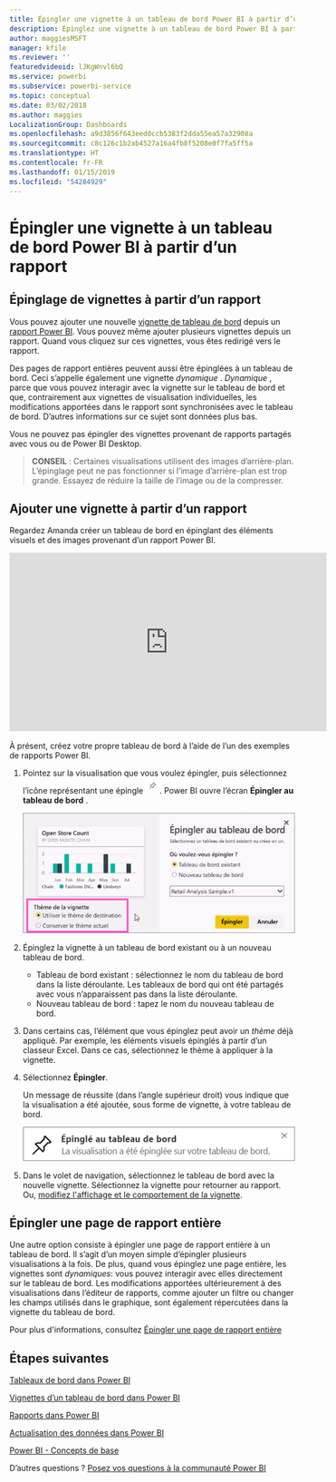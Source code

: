 ```yaml
---
title: Épingler une vignette à un tableau de bord Power BI à partir d’un rapport
description: Épinglez une vignette à un tableau de bord Power BI à partir d’un rapport.
author: maggiesMSFT
manager: kfile
ms.reviewer: ''
featuredvideoid: lJKgWnvl6bQ
ms.service: powerbi
ms.subservice: powerbi-service
ms.topic: conceptual
ms.date: 03/02/2018
ms.author: maggies
LocalizationGroup: Dashboards
ms.openlocfilehash: a9d3856f643eed0ccb5383f2dda55ea57a32908a
ms.sourcegitcommit: c8c126c1b2ab4527a16a4fb8f5208e0f7fa5ff5a
ms.translationtype: HT
ms.contentlocale: fr-FR
ms.lasthandoff: 01/15/2019
ms.locfileid: "54284929"
---
```

# <a name="pin-a-tile-to-a-power-bi-dashboard-from-a-report"></a>Épingler une vignette à un tableau de bord Power BI à partir d’un rapport
## <a name="pinning-tiles-from-a-report"></a>Épinglage de vignettes à partir d’un rapport
Vous pouvez ajouter une nouvelle [vignette de tableau de bord](consumer/end-user-tiles.md) depuis un [rapport Power BI](consumer/end-user-reports.md). Vous pouvez même ajouter plusieurs vignettes depuis un rapport.  Quand vous cliquez sur ces vignettes, vous êtes redirigé vers le rapport.

Des pages de rapport entières peuvent aussi être épinglées à un tableau de bord.  Ceci s’appelle également une vignette *dynamique* .  *Dynamique* , parce que vous pouvez interagir avec la vignette sur le tableau de bord et que, contrairement aux vignettes de visualisation individuelles, les modifications apportées dans le rapport sont synchronisées avec le tableau de bord. D’autres informations sur ce sujet sont données plus bas.

Vous ne pouvez pas épingler des vignettes provenant de rapports partagés avec vous ou de Power BI Desktop. 

> **CONSEIL** : Certaines visualisations utilisent des images d’arrière-plan. L’épinglage peut ne pas fonctionner si l’image d’arrière-plan est trop grande.  Essayez de réduire la taille de l’image ou de la compresser.  
> 
> 

## <a name="pin-a-tile-from-a-report"></a>Ajouter une vignette à partir d’un rapport
Regardez Amanda créer un tableau de bord en épinglant des éléments visuels et des images provenant d’un rapport Power BI.

<iframe width="560" height="315" src="https://www.youtube.com/embed/lJKgWnvl6bQ" frameborder="0" allowfullscreen></iframe>

À présent, créez votre propre tableau de bord à l’aide de l’un des exemples de rapports Power BI.

1. Pointez sur la visualisation que vous voulez épingler, puis sélectionnez l’icône représentant une épingle ![](media/service-dashboard-pin-tile-from-report/pbi_pintile_small.png). Power BI ouvre l’écran **Épingler au tableau de bord** .
   
     ![fenêtre Épingler au tableau de bord](media/service-dashboard-pin-tile-from-report/pbi_themes2.png)
2. Épinglez la vignette à un tableau de bord existant ou à un nouveau tableau de bord.
   
   * Tableau de bord existant : sélectionnez le nom du tableau de bord dans la liste déroulante. Les tableaux de bord qui ont été partagés avec vous n’apparaissent pas dans la liste déroulante.
   * Nouveau tableau de bord : tapez le nom du nouveau tableau de bord.
3. Dans certains cas, l’élément que vous épinglez peut avoir un *thème* déjà appliqué.  Par exemple, les éléments visuels épinglés à partir d’un classeur Excel. Dans ce cas, sélectionnez le thème à appliquer à la vignette.
4. Sélectionnez **Épingler**.
   
   Un message de réussite (dans l’angle supérieur droit) vous indique que la visualisation a été ajoutée, sous forme de vignette, à votre tableau de bord.
   
   ![message de réussite](media/service-dashboard-pin-tile-from-report/pinsuccess.png)
5. Dans le volet de navigation, sélectionnez le tableau de bord avec la nouvelle vignette. Sélectionnez la vignette pour retourner au rapport. Ou, [modifiez l'affichage et le comportement de la vignette](service-dashboard-edit-tile.md).

## <a name="pin-an-entire-report-page"></a>Épingler une page de rapport entière
Une autre option consiste à épingler une page de rapport entière à un tableau de bord. Il s’agit d’un moyen simple d’épingler plusieurs visualisations à la fois.  De plus, quand vous épinglez une page entière, les vignettes sont *dynamiques*: vous pouvez interagir avec elles directement sur le tableau de bord. Les modifications apportées ultérieurement à des visualisations dans l’éditeur de rapports, comme ajouter un filtre ou changer les champs utilisés dans le graphique, sont également répercutées dans la vignette du tableau de bord.  

Pour plus d'informations, consultez [Épingler une page de rapport entière](service-dashboard-pin-live-tile-from-report.md)

## <a name="next-steps"></a>Étapes suivantes
[Tableaux de bord dans Power BI](consumer/end-user-dashboards.md)

[Vignettes d’un tableau de bord dans Power BI](consumer/end-user-tiles.md)

[Rapports dans Power BI](consumer/end-user-reports.md)

[Actualisation des données dans Power BI](refresh-data.md)

[Power BI - Concepts de base](consumer/end-user-basic-concepts.md)

D’autres questions ? [Posez vos questions à la communauté Power BI](http://community.powerbi.com/)

